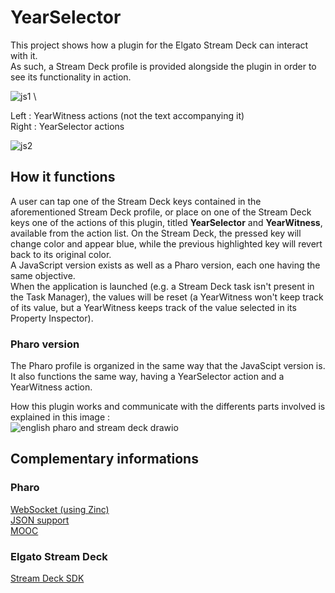 # YearSelector
This project shows how a plugin for the Elgato Stream Deck can interact with it. \
As such, a Stream Deck profile is provided alongside the plugin in order to see its functionality in action.

![js1](https://github.com/OpenSmock/PharoStreamDeck/assets/76944457/80b0d12e-17f7-4779-838d-68a0e61de41d) \

Left : YearWitness actions (not the text accompanying it) \
Right : YearSelector actions

![js2](https://github.com/OpenSmock/PharoStreamDeck/assets/76944457/b84a5d97-8a30-4773-95bc-4a609efff82c)

## How it functions
A user can tap one of the Stream Deck keys contained in the aforementioned Stream Deck profile, or place on one of the Stream Deck keys one of the actions of this plugin, titled **YearSelector** and **YearWitness**, available from the action list. On the Stream Deck, the pressed key will change color and appear blue, while the previous highlighted key will revert back to its original color. \
A JavaScript version exists as well as a Pharo version, each one having the same objective. \
When the application is launched (e.g. a Stream Deck task isn't present in the Task Manager), the values will be reset (a YearWitness won't keep track of its value, but a YearWitness keeps track of the value selected in its Property Inspector).

### Pharo version
The Pharo profile is organized in the same way that the JavaScipt version is. \
It also functions the same way, having a YearSelector action and a YearWitness action.

How this plugin works and communicate with the differents parts involved is explained in this image : \
![english pharo and stream deck drawio](https://github.com/OpenSmock/PharoStreamDeck/assets/76944457/039e6561-4e3f-45fa-b296-3eb353edef76)

## Complementary informations
### Pharo
[WebSocket (using Zinc)](https://github.com/svenvc/docs/blob/master/zinc/zinc-websockets-paper.md) \
[JSON support](https://github.com/pharo-open-documentation/pharo-wiki/blob/master/ExternalProjects/Export/JSON.md) \
[MOOC](https://www.youtube.com/watch?v=JUKIjdjGjBU&list=PL2okA_2qDJ-kCHVcNXdO5wsUZJCY31zwf)

### Elgato Stream Deck
[Stream Deck SDK](https://developer.elgato.com/documentation)
